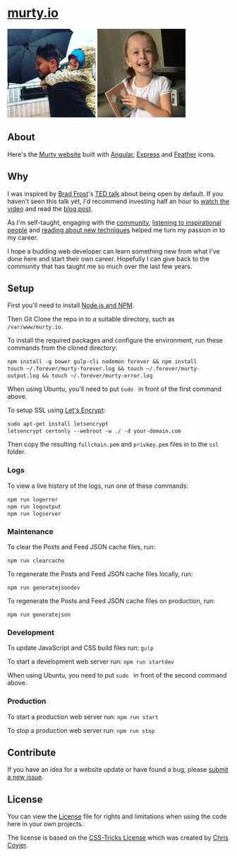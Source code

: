 [murty.io](https://murty.io)
=======

[![](/images/brendan/brendan_murty.jpg)](http://b.murty.io) [![](/images/isla/isla_murty.jpg)](http://i.murty.io)

## About

Here's the [Murty website](https://murty.io) built with [Angular](https://angularjs.org/), [Express](https://expressjs.com/) and [Feather](http://feathericons.com) icons.

## Why

I was inspired by [Brad Frost](https://github.com/bradfrost)'s [TED talk](https://twitter.com/brad_frost/status/476515058738925568) about being open by default. If you haven't seen this talk yet, I'd recommend investing half an hour to [watch the video](https://www.youtube.com/watch?v=7rW9vTrN6OU) and read the [blog post](http://bradfrostweb.com/blog/post/creative-exhaust/).

As I'm self-taught, engaging with the [community](https://twitter.com/brendanmurty/lists/web-design/members), [listening to inspirational people](http://boagworld.com/show) and [reading about new techniques](https://signalvnoise.com/programming) helped me turn my passion in to my career.

I hope a budding web developer can learn something new from what I've done here and start their own career. Hopefully I can give back to the community that has taught me so much over the last few years.

## Setup

First you'll need to install [Node.js and NPM](https://nodejs.org/en/download/).

Then Git Clone the repo in to a suitable directory, such as `/var/www/murty.io`.

To install the required packages and configure the environment, run these commands from the cloned directory:

```
npm install -g bower gulp-cli nodemon forever && npm install
touch ~/.forever/murty-forever.log && touch ~/.forever/murty-output.log && touch ~/.forever/murty-error.log
```

When using Ubuntu, you'll need to put `sudo ` in front of the first command above.

To setup SSL using [Let's Encrypt](https://letsencrypt.org/):

```
sudo apt-get install letsencrypt
letsencrypt certonly --webroot -w ./ -d your-domain.com
```

Then copy the resulting `fullchain.pem` and `privkey.pem` files in to the `ssl` folder.

### Logs

To view a live history of the logs, run one of these commands:

```
npm run logerror
npm run logoutput
npm run logserver
```

### Maintenance

To clear the Posts and Feed JSON cache files, run:

```
npm run clearcache
```

To regenerate the Posts and Feed JSON cache files locally, run:

```
npm run generatejsondev
```

To regenerate the Posts and Feed JSON cache files on production, run:

```
npm run generatejson
```

### Development

To update JavaScript and CSS build files run: `gulp`

To start a development web server run: `npm run startdev`

When using Ubuntu, you need to put `sudo ` in front of the second command above.

### Production

To start a production web server run: `npm run start`

To stop a production web server run: `npm run stop`

## Contribute

If you have an idea for a website update or have found a bug, please [submit a new issue](https://bitbucket.org/brendanmurty/murty.io/issues/new).

## License

You can view the [License](https://bitbucket.org/brendanmurty/murty.io/src/master/license.md) file for rights and limitations when using the code here in your own projects.

The license is based on the [CSS-Tricks License](https://css-tricks.com/license/) which was created by [Chris Coyier](https://github.com/chriscoyier/).
